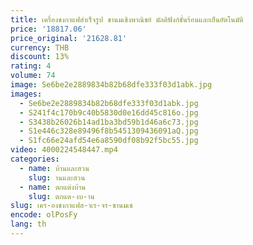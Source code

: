 ```yaml
---
title: เครื่องชงกาแฟสําเร็จรูป ชานมเชิงพาณิชย์ มัลติฟังก์ชั่นร้อนและเย็นอัตโนมัติ
price: '18817.06'
price_original: '21628.81'
currency: THB
discount: 13%
rating: 4
volume: 74
image: Se6be2e2889834b82b68dfe333f03d1abk.jpg
images:
  - Se6be2e2889834b82b68dfe333f03d1abk.jpg
  - S241f4c170b9c40b5830d0e16dd45c816o.jpg
  - S3438b26026b14ad1ba3bd59b1d46a6c73.jpg
  - S1e446c328e89496f8b5451309436091aQ.jpg
  - S1fc66e24afd54e6a8590df08b92f5bc55.jpg
video: 4000224548447.mp4
categories:
  - name: บ้านและสวน
    slug: านและสวน
  - name: ตกแต่งบ้าน
    slug: ตกแต-งบ-าน
slug: เคร-องชงกาแฟส-าเร-จร-ชานมเช
encode: olPosFy
lang: th
---
```

  